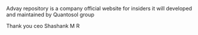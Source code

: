 Advay repository is a company official website for insiders it will developed and maintained by Quantosol group 

Thank you
ceo Shashank M R